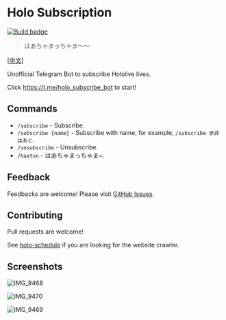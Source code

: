 # Holo Subscription
[![Build badge](https://github.com/wabilin/holo-subscription/workflows/Build/badge.svg)](https://github.com/wabilin/holo-subscription/actions?query=workflow%3ABuild)
> はあちゃまっちゃま〜〜

\[[中文](docs/zh-tw)\]

Unofficial Telegram Bot to subscribe Hololive lives.

Click https://t.me/holo_subscribe_bot to start!

## Commands

- `/subscribe` - Subscribe.
- `/subscribe {name}` - Subscribe with name, for example, `/subscribe 赤井はあと`.
- `/unsubscribe` - Unsubscribe.
- `/haaton` - はあちゃまっちゃま~.

## Feedback
Feedbacks are welcome!
Please visit [GitHub Issues](https://github.com/wabilin/holo-subscription/issues).

## Contributing
Pull requests are welcome!

See [holo-schedule](https://github.com/wabilin/holo-schedule/) if you are looking for the website crawler.

## Screenshots
![IMG_9468](https://user-images.githubusercontent.com/2549826/89192999-4d084680-d5e0-11ea-935f-fdbf5e78ae42.jpg)

![IMG_9470](https://user-images.githubusercontent.com/2549826/89193027-55f91800-d5e0-11ea-9f5b-5b1f237cc47b.jpg)

![IMG_9469](https://user-images.githubusercontent.com/2549826/89193014-51346400-d5e0-11ea-9050-0314b9745209.jpg)
